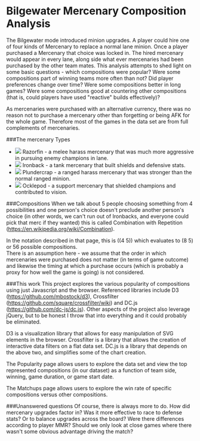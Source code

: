 
# Bilgewater Mercenary Composition Analysis

The Bilgewater mode introduced minion upgrades. A player could hire one of four kinds of Mercenary to replace a 
normal lane minion. Once a player purchased a Mercenary that choice was locked in. The hired mercenary would appear
in every lane, along side what ever mercenaries had been purchased by the other team mates. This analysis attempts
to shed light on some basic questions - which compositions were popular? Were some compositions part of winning teams
more often than not? Did player preferences change over time? Were some compositions better in long games? Were some
compositions good at countering other compositions (that is, could players have used "reactive" builds effectively)?

As mercenaries were purchased with an alternative currency, there was no reason not to purchase a mercenary other than 
forgetting or being AFK for the whole game. Therefore most of the games in the data set are from full complements of 
mercenaries. 

###The mercenary Types
* <img src="http://ddragon.leagueoflegends.com/cdn/5.15.1/img/item/3611.png"/>  Razorfin  - a melee harass mercenary that was much more aggressive in pursuing enemy champions in lane. 
* <img src="http://ddragon.leagueoflegends.com/cdn/5.15.1/img/item/3612.png"/>  Ironback - a tank mercenary that built shields and defensive stats. 
* <img src="http://ddragon.leagueoflegends.com/cdn/5.15.1/img/item/3613.png"/>  Plundercrap - a ranged harass mercenary that was stronger than the normal ranged minion.
* <img src="http://ddragon.leagueoflegends.com/cdn/5.15.1/img/item/3614.png"/>  Ocklepod - a support mercenary that shielded champions and contributed to vision. 

###Compositions
When we talk about 5 people choosing something from 4 possibilities and one person's choice doesn't preclude 
another person's choice (in other words, we can't run out of Ironbacks, and everyone could pick that merc if they
wanted) this is called Combination with Repetition (https://en.wikipedia.org/wiki/Combination). 

In the notation described in that page, this is ((4 5)) which evaluates to (8 5) or 56 possible compositions.  
There is an assumption here - we assume that the order in which mercenaries were purchased does not matter (in terms
of game outcome) and likewise the timing at which a purchase occurs (which is probably a proxy for how well the game
is going) is not considered. 

###This work 
This project explores the various popularity of compositions using just Javascript and the browser. 
Referenced libraries include D3 (https://github.com/mbostock/d3), 
Crossfilter (https://github.com/square/crossfilter/wiki) and DC.js (https://github.com/dc-js/dc.js). Other
aspects of the project also leverage jQuery, but to be honest I throw that into everything and it could probably
be eliminated.

D3 is a visualization library that allows for easy manipulation of SVG elements in the browser. 
Crossfilter is a library that allows the creation of interactive data filters on a flat data set.
DC.js is a library that depends on the above two, and simplifies some of the chart creation. 

The Popularity page allows users to explore the data set and view the top represented compositions (in our dataset) 
as a function of team side, winning, game duration, or game start date. 

The Matchups page allows users to explore the win rate of specific compositions versus other compositions. 

###Unanswered questions
Of course, there is always more to do. How did mercenary upgrades factor in? Was it more effective to 
race to defense stats? Or to balance upgrades across the board? Were there differences according to player MMR?
Should we only look at close games where there wasn't some obvious advantage driving the match? 


